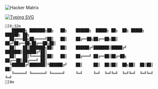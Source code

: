 ![Hacker Matrix](https://media.giphy.com/media/26AHONQ79FdWZhAI0/giphy.gif)

<!-- Typing Animation -->
[![Typing SVG](https://readme-typing-svg.herokuapp.com?color=00FF00&center=true&vCenter=true&width=800&lines=Hey+there+%F0%9F%91%8B%2C+I'm+Dev+Pahadi;Offensive+Security+Enthusiast+%F0%9F%94%AB;Breaking+Things+to+Make+Them+Safer+%F0%9F%92%A1;Always+Learning+Docker+%26+New+Tech)](https://git.io/typing-svg)

```ansi
[0;32m
   ██████╗ ███████╗██╗   ██╗    ██████╗  █████╗ ██╗  ██╗ █████╗ ██████╗ ██╗
  ██╔═══██╗██╔════╝██║   ██║    ██╔══██╗██╔══██╗██║ ██╔╝██╔══██╗██╔══██╗██║
  ██║   ██║███████╗██║   ██║    ██████╔╝███████║█████╔╝ ███████║██████╔╝██║
  ██║   ██║╚════██║██║   ██║    ██╔═══╝ ██╔══██║██╔═██╗ ██╔══██║██╔═══╝ ██║
  ╚██████╔╝███████║╚██████╔╝    ██║     ██║  ██║██║  ██╗██║  ██║██║     ██║
   ╚═════╝ ╚══════╝ ╚═════╝     ╚═╝     ╚═╝  ╚═╝╚═╝  ╚═╝╚═╝  ╚═╝╚═╝     ╚═╝
[0m
